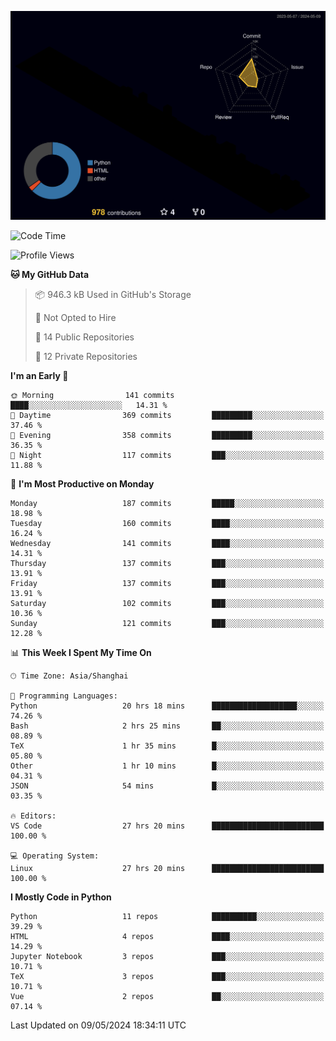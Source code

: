 <!--![](https://raw.githubusercontent.com/BorisYang326/BorisYang326/output/github-contribution-grid-snake-dark.svg) -->
![](./profile-3d-contrib/profile-night-rainbow.svg)
<!--START_SECTION:waka-->
![Code Time](http://img.shields.io/badge/Code%20Time-176%20hrs%2032%20mins-blue)

![Profile Views](http://img.shields.io/badge/Profile%20Views-0-blue)

**🐱 My GitHub Data** 

> 📦 946.3 kB Used in GitHub's Storage 
 > 
> 🚫 Not Opted to Hire
 > 
> 📜 14 Public Repositories 
 > 
> 🔑 12 Private Repositories 
 > 
**I'm an Early 🐤** 

```text
🌞 Morning                141 commits         ████░░░░░░░░░░░░░░░░░░░░░   14.31 % 
🌆 Daytime                369 commits         █████████░░░░░░░░░░░░░░░░   37.46 % 
🌃 Evening                358 commits         █████████░░░░░░░░░░░░░░░░   36.35 % 
🌙 Night                  117 commits         ███░░░░░░░░░░░░░░░░░░░░░░   11.88 % 
```
📅 **I'm Most Productive on Monday** 

```text
Monday                   187 commits         █████░░░░░░░░░░░░░░░░░░░░   18.98 % 
Tuesday                  160 commits         ████░░░░░░░░░░░░░░░░░░░░░   16.24 % 
Wednesday                141 commits         ████░░░░░░░░░░░░░░░░░░░░░   14.31 % 
Thursday                 137 commits         ███░░░░░░░░░░░░░░░░░░░░░░   13.91 % 
Friday                   137 commits         ███░░░░░░░░░░░░░░░░░░░░░░   13.91 % 
Saturday                 102 commits         ███░░░░░░░░░░░░░░░░░░░░░░   10.36 % 
Sunday                   121 commits         ███░░░░░░░░░░░░░░░░░░░░░░   12.28 % 
```


📊 **This Week I Spent My Time On** 

```text
🕑︎ Time Zone: Asia/Shanghai

💬 Programming Languages: 
Python                   20 hrs 18 mins      ███████████████████░░░░░░   74.26 % 
Bash                     2 hrs 25 mins       ██░░░░░░░░░░░░░░░░░░░░░░░   08.89 % 
TeX                      1 hr 35 mins        █░░░░░░░░░░░░░░░░░░░░░░░░   05.80 % 
Other                    1 hr 10 mins        █░░░░░░░░░░░░░░░░░░░░░░░░   04.31 % 
JSON                     54 mins             █░░░░░░░░░░░░░░░░░░░░░░░░   03.35 % 

🔥 Editors: 
VS Code                  27 hrs 20 mins      █████████████████████████   100.00 % 

💻 Operating System: 
Linux                    27 hrs 20 mins      █████████████████████████   100.00 % 
```

**I Mostly Code in Python** 

```text
Python                   11 repos            ██████████░░░░░░░░░░░░░░░   39.29 % 
HTML                     4 repos             ████░░░░░░░░░░░░░░░░░░░░░   14.29 % 
Jupyter Notebook         3 repos             ███░░░░░░░░░░░░░░░░░░░░░░   10.71 % 
TeX                      3 repos             ███░░░░░░░░░░░░░░░░░░░░░░   10.71 % 
Vue                      2 repos             ██░░░░░░░░░░░░░░░░░░░░░░░   07.14 % 
```




 Last Updated on 09/05/2024 18:34:11 UTC
<!--END_SECTION:waka-->
